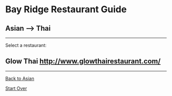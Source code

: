 # Bay Ridge Restaurant Guide
## Asian --> Thai
---
Select a restaurant:
## Glow Thai http://www.glowthairestaurant.com/
---
[Back to Asian](asian.md)

[Start Over](../home.md)
